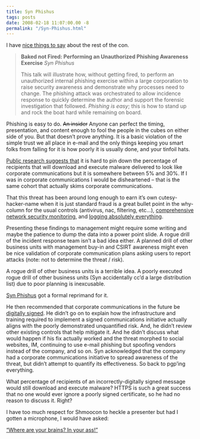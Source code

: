 ```yaml
---
title: Syn Phishus
tags: posts
date: 2008-02-18 11:07:00.00 -8
permalink: "/Syn-Phishus.html"
---
```

I have [nice things to say](/shmoocon-2008) about the rest of the con.

> **Baked not Fired: Performing an Unauthorized Phishing Awareness Exercise**
> _Syn Phishus_
>
> This talk will illustrate how, without getting fired, to perform an unauthorized internal phishing exercise within a large corporation to raise security awareness and demonstrate why processes need to change. The phishing attack was orchestrated to allow incidence response to quickly determine the author and support the forensic investigation that followed. _Phishing is easy_; this is how to stand up and rock the boat hard while remaining on board.

Phishing is easy to do. ~~An insider~~ Anyone can perfect the timing, presentation, and content enough to fool the people in the cubes on either side of you. But that doesn’t prove anything. It is a basic violation of the simple trust we all place in e-mail and the only things keeping you smart folks from falling for it is how poorly it is usually done, and your tinfoil hats.

[Public research suggests that](http://www.scientis.com/Security/Phishing.html) it is hard to pin down the percentage of recipients that will download and execute malware delivered to look like corporate communications but it is somewhere between 5% and 30%. If I was in corporate communications I would be disheartened – that is the same cohort that actually skims corporate communications.

That this threat has been around long enough to earn it’s own cutesy-hacker-name when it is just standard fraud is a great bullet point in the why-column for the usual controls (antivirus, nac, filtering, etc…), [comprehensive network security monitoring](http://taosecurity.blogspot.com/2007/12/does-failure-sell.html), and [logging absolutely everything](http://www.loganalysis.org/).

Presenting these findings to management might require some writing and maybe the patience to dump the data into a power point slide. A rogue drill of the incident response team isn’t a bad idea either. A planned drill of other business units with management buy-in and CSIRT awareness might even be nice validation of corporate communication plans asking users to report attacks (note: not to determine the threat / risk).

A rogue drill of other business units is a terrible idea. A poorly executed rogue drill of other business units (Syn accidentally cc’d a large distribution list) due to poor planning is inexcusable.

[Syn Phishus](http://www.linkedin.com/pub/5/038/14A) got a formal reprimand for it.

He then recommended that corporate communications in the future be [digitally signed](http://www.pgp.com/). He didn’t go on to explain how the infrastructure and training required to implement a signed communications initiative actually aligns with the poorly demonstrated unquantified risk. And, he didn’t review other existing controls that help mitigate it. And he didn’t discuss what would happen if his fix actually worked and the threat morphed to social websites, IM, continuing to use e-mail phishing but spoofing vendors instead of the company, and so on. Syn acknowledged that the company had a corporate communications initiative to spread awareness of the threat, but didn’t attempt to quantify its effectiveness. So back to pgp’ing everything.

What percentage of recipients of an incorrectly-digitally signed message would still download and execute malware? HTTPS is such a great success that no one would ever ignore a poorly signed certificate, so he had no reason to discuss it. Right?

I have too much respect for Shmoocon to heckle a presenter but had I gotten a microphone, I would have asked:

[“Where are your brains? In your ass!”](http://www.moviewavs.com/Movies/Hackers.html")